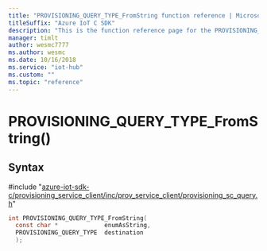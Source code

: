 ```yaml
---                             
title: "PROVISIONING_QUERY_TYPE_FromString function reference | Microsoft Docs" 
titleSuffix: "Azure IoT C SDK"            
description: "This is the function reference page for the PROVISIONING_QUERY_TYPE_FromString() function in the Azure IoT C SDK. This SDK is used with Azure IoT Hub and Azure IoT Hub Device Provisioning Service"            
manager: timlt                 
author: wesmc7777              
ms.author: wesmc               
ms.date: 10/16/2018                    
ms.service: "iot-hub"             
ms.custom: ""                
ms.topic: "reference"        
---                            
```


# PROVISIONING_QUERY_TYPE_FromString()

## Syntax

\#include "[azure-iot-sdk-c/provisioning_service_client/inc/prov_service_client/provisioning_sc_query.h](../provisioning-sc-query-h.md)"  
```C
int PROVISIONING_QUERY_TYPE_FromString(
  const char *             enumAsString,
  PROVISIONING_QUERY_TYPE  destination
  );
```

